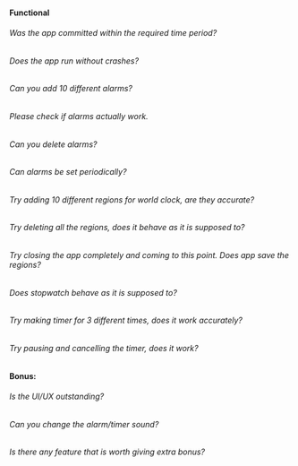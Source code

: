 #### Functional

###### Was the app committed within the required time period?

###### Does the app run without crashes?

###### Can you add 10 different alarms?

###### Please check if alarms actually work.

###### Can you delete alarms?
    
###### Can alarms be set periodically?
    
###### Try adding 10 different regions for world clock, are they accurate?

###### Try deleting all the regions, does it behave as it is supposed to?

###### Try closing the app completely and coming to this point. Does app save the regions?
    
###### Does stopwatch behave as it is supposed to?

###### Try making timer for 3 different times, does it work accurately?

###### Try pausing and cancelling the timer, does it work?

#### Bonus:

###### Is the UI/UX outstanding?

###### Can you change the alarm/timer sound?

###### Is there any feature that is worth giving extra bonus?

